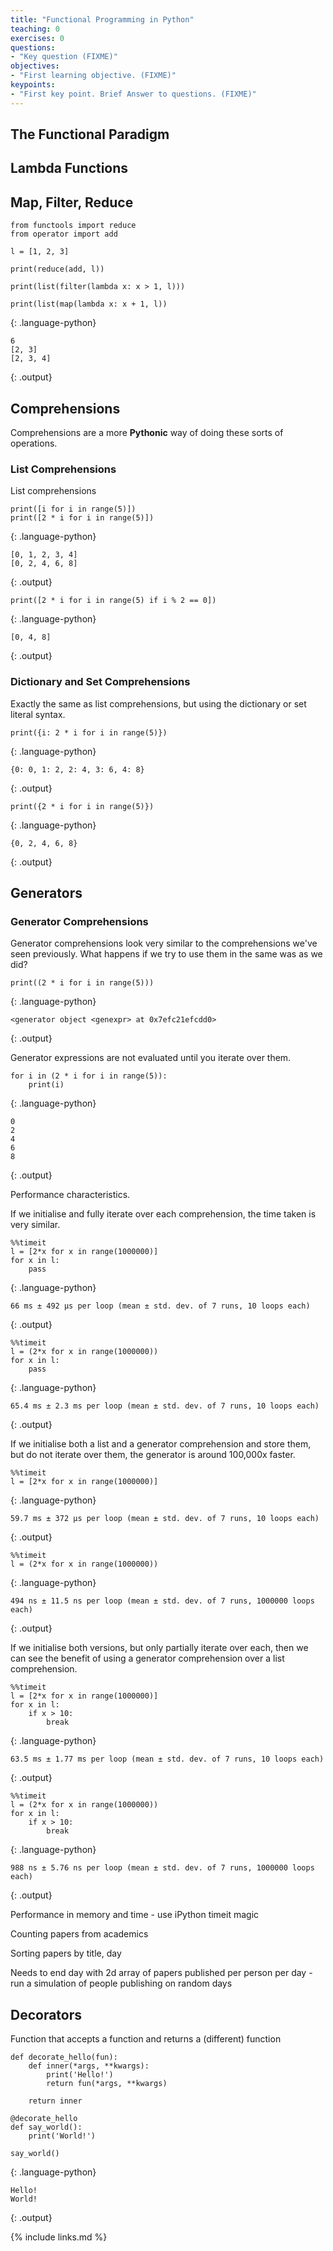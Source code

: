 ```yaml
---
title: "Functional Programming in Python"
teaching: 0
exercises: 0
questions:
- "Key question (FIXME)"
objectives:
- "First learning objective. (FIXME)"
keypoints:
- "First key point. Brief Answer to questions. (FIXME)"
---
```


## The Functional Paradigm

## Lambda Functions

## Map, Filter, Reduce

~~~
from functools import reduce
from operator import add

l = [1, 2, 3]

print(reduce(add, l))

print(list(filter(lambda x: x > 1, l)))

print(list(map(lambda x: x + 1, l))
~~~
{: .language-python}

~~~
6
[2, 3]
[2, 3, 4]
~~~
{: .output}

## Comprehensions

Comprehensions are a more **Pythonic** way of doing these sorts of operations.

### List Comprehensions

List comprehensions 

~~~
print([i for i in range(5)])
print([2 * i for i in range(5)])
~~~
{: .language-python}

~~~
[0, 1, 2, 3, 4]
[0, 2, 4, 6, 8]
~~~
{: .output}

~~~
print([2 * i for i in range(5) if i % 2 == 0])
~~~
{: .language-python}

~~~
[0, 4, 8]
~~~
{: .output}

### Dictionary and Set Comprehensions

Exactly the same as list comprehensions, but using the dictionary or set literal syntax.

~~~
print({i: 2 * i for i in range(5)})
~~~
{: .language-python}

~~~
{0: 0, 1: 2, 2: 4, 3: 6, 4: 8}
~~~
{: .output}

~~~
print({2 * i for i in range(5)})
~~~
{: .language-python}

~~~
{0, 2, 4, 6, 8}
~~~
{: .output}

## Generators

### Generator Comprehensions

Generator comprehensions look very similar to the comprehensions we've seen previously.
What happens if we try to use them in the same was as we did?

~~~
print((2 * i for i in range(5)))
~~~
{: .language-python}

~~~
<generator object <genexpr> at 0x7efc21efcdd0>
~~~
{: .output}

Generator expressions are not evaluated until you iterate over them.

~~~
for i in (2 * i for i in range(5)):
    print(i)
~~~
{: .language-python}

~~~
0
2
4
6
8
~~~
{: .output}

Performance characteristics.

If we initialise and fully iterate over each comprehension, the time taken is very similar.

~~~
%%timeit
l = [2*x for x in range(1000000)]
for x in l:
    pass
~~~
{: .language-python}

~~~
66 ms ± 492 µs per loop (mean ± std. dev. of 7 runs, 10 loops each)
~~~
{: .output}

~~~
%%timeit
l = (2*x for x in range(1000000))
for x in l:
    pass
~~~
{: .language-python}

~~~
65.4 ms ± 2.3 ms per loop (mean ± std. dev. of 7 runs, 10 loops each)
~~~
{: .output}

If we initialise both a list and a generator comprehension and store them, but do not iterate over them, the generator is around 100,000x faster.

~~~
%%timeit
l = [2*x for x in range(1000000)]
~~~
{: .language-python}

~~~
59.7 ms ± 372 µs per loop (mean ± std. dev. of 7 runs, 10 loops each)
~~~
{: .output}

~~~
%%timeit
l = (2*x for x in range(1000000))
~~~
{: .language-python}

~~~
494 ns ± 11.5 ns per loop (mean ± std. dev. of 7 runs, 1000000 loops each)
~~~
{: .output}

If we initialise both versions, but only partially iterate over each, then we can see the benefit of using a generator comprehension over a list comprehension.

~~~
%%timeit
l = [2*x for x in range(1000000)]
for x in l:
    if x > 10:
        break
~~~
{: .language-python}

~~~
63.5 ms ± 1.77 ms per loop (mean ± std. dev. of 7 runs, 10 loops each)
~~~
{: .output}

~~~
%%timeit
l = (2*x for x in range(1000000))
for x in l:
    if x > 10:
        break
~~~
{: .language-python}

~~~
988 ns ± 5.76 ns per loop (mean ± std. dev. of 7 runs, 1000000 loops each)
~~~
{: .output}


Performance in memory and time - use iPython timeit magic

Counting papers from academics

Sorting papers by title, day

Needs to end day with 2d array of papers published per person per day - run a simulation of people publishing on random days

## Decorators
Function that accepts a function and returns a (different) function

~~~
def decorate_hello(fun):
    def inner(*args, **kwargs):
        print('Hello!')
        return fun(*args, **kwargs)
    
    return inner

@decorate_hello
def say_world():
    print('World!')

say_world()
~~~
{: .language-python}

~~~
Hello!
World!
~~~
{: .output}

{% include links.md %}

